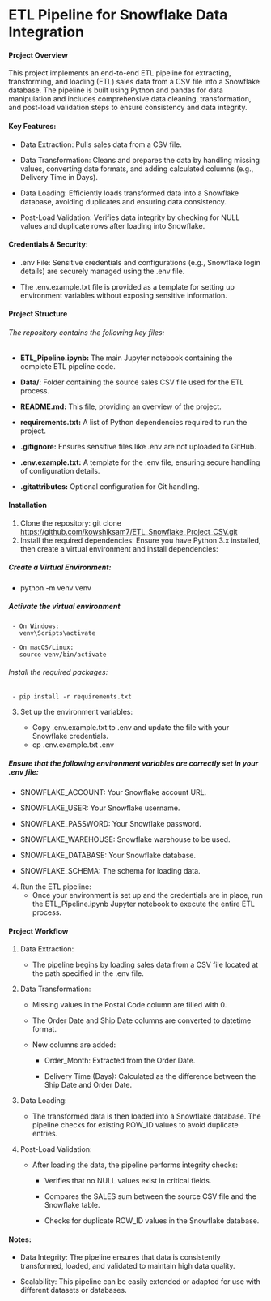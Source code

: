 # ETL Pipeline for Snowflake Data Integration
#### Project Overview
This project implements an end-to-end ETL pipeline for extracting, transforming, and loading (ETL) sales data from a CSV file into a Snowflake database. The pipeline is built using Python and pandas for data manipulation and includes comprehensive data cleaning, transformation, and post-load validation steps to ensure consistency and data integrity.
#### Key Features:
-  Data Extraction: Pulls sales data from a CSV file.

-  Data Transformation: Cleans and prepares the data by handling missing values, converting date formats, and adding calculated columns (e.g., Delivery Time in Days).

-  Data Loading: Efficiently loads transformed data into a Snowflake database, avoiding duplicates and ensuring data consistency.

-  Post-Load Validation: Verifies data integrity by checking for NULL values and duplicate rows after loading into Snowflake.

#### Credentials & Security:

-  .env File: Sensitive credentials and configurations (e.g., Snowflake login details) are securely managed using the .env file.

-   The .env.example.txt file is provided as a template for setting up environment variables without exposing sensitive information.

#### Project Structure
###### The repository contains the following key files:

 - **ETL_Pipeline.ipynb:** The main Jupyter notebook containing the complete ETL pipeline code.

 - **Data/**: Folder containing the source sales CSV file used for the ETL process.

 - **README.md:** This file, providing an overview of the project.

 - **requirements.txt:** A list of Python dependencies required to run the project.

 - **.gitignore:** Ensures sensitive files like .env are not uploaded to GitHub.

 - **.env.example.txt:** A template for the .env file, ensuring secure handling of configuration details.

 - **.gitattributes:** Optional configuration for Git handling.

#### Installation
1. Clone the repository:
git clone https://github.com/kowshiksam7/ETL_Snowflake_Project_CSV.git
2. Install the required dependencies:
Ensure you have Python 3.x installed, then create a virtual environment and install dependencies:

##### Create a Virtual Environment:

- python -m venv venv

##### Activate the virtual environment

     - On Windows:
       venv\Scripts\activate

     - On macOS/Linux:
       source venv/bin/activate

 ###### Install the required packages:
 
     - pip install -r requirements.txt

3. Set up the environment variables:
   
   - Copy .env.example.txt to .env and update the file with your Snowflake credentials.
   - cp .env.example.txt .env

##### Ensure that the following environment variables are correctly set in your .env file:

   - SNOWFLAKE_ACCOUNT: Your Snowflake account URL.

   - SNOWFLAKE_USER: Your Snowflake username.

   - SNOWFLAKE_PASSWORD: Your Snowflake password.

   - SNOWFLAKE_WAREHOUSE: Snowflake warehouse to be used.

   - SNOWFLAKE_DATABASE: Your Snowflake database.

   - SNOWFLAKE_SCHEMA: The schema for loading data.

4. Run the ETL pipeline:
   - Once your environment is set up and the credentials are in place, run the ETL_Pipeline.ipynb Jupyter notebook to execute the entire ETL process.

#### Project Workflow
1. Data Extraction:
   - The pipeline begins by loading sales data from a CSV file located at the path specified in the .env file.

2. Data Transformation:
   - Missing values in the Postal Code column are filled with 0.

   - The Order Date and Ship Date columns are converted to datetime format.

   - New columns are added:

      - Order_Month: Extracted from the Order Date.

      - Delivery Time (Days): Calculated as the difference between the Ship Date and Order Date.

3. Data Loading:
   - The transformed data is then loaded into a Snowflake database. The pipeline checks for existing ROW_ID values to avoid duplicate entries.

4. Post-Load Validation:
   - After loading the data, the pipeline performs integrity checks:

       - Verifies that no NULL values exist in critical fields.

       - Compares the SALES sum between the source CSV file and the Snowflake table.

       - Checks for duplicate ROW_ID values in the Snowflake database.

#### Notes:

-  Data Integrity: The pipeline ensures that data is consistently transformed, loaded, and validated to maintain high data quality.

-  Scalability: This pipeline can be easily extended or adapted for use with different datasets or databases.




